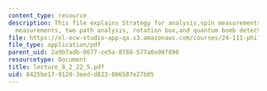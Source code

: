 ```yaml
---
content_type: resource
description: This file explains Strategy for analysis,spin measurements, coupled spin
  measurements, two path analysis, rotation box,and quantum bomb detection.
file: https://ol-ocw-studio-app-qa.s3.amazonaws.com/courses/24-111-philosophy-of-quantum-mechanics-spring-2005/8425be1791203eedd823086587e27b05_lecture_8_2_22_5.pdf
file_type: application/pdf
parent_uid: 2a9b7adb-0677-ce5a-8788-577a0a98f896
resourcetype: Document
title: lecture_8_2_22_5.pdf
uid: 8425be17-9120-3eed-d823-086587e27b05
---
```

